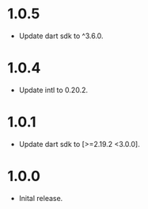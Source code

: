 # 1.0.5

- Update dart sdk to ^3.6.0.

# 1.0.4

- Update intl to 0.20.2.

# 1.0.1

- Update dart sdk to [>=2.19.2 <3.0.0].

# 1.0.0

- Inital release.

